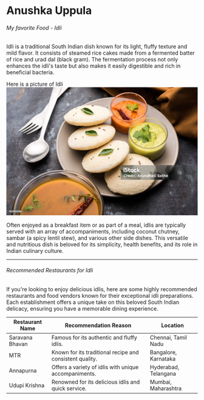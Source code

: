 # Anushka Uppula

###### My favorite Food - Idli

Idli is a traditional South Indian dish known for its light, fluffy texture and mild flavor. It consists of steamed rice cakes made from a fermented batter of rice and urad dal (black gram). The fermentation process not only enhances the idli's taste but also makes it easily digestible and rich in beneficial bacteria.

Here is a picture of Idli
![idli](idli.jpg)

 Often enjoyed as a breakfast item or as part of a meal, idlis are typically served with an array of accompaniments, including coconut chutney, sambar (a spicy lentil stew), and various other side dishes. This versatile and nutritious dish is beloved for its simplicity, health benefits, and its role in Indian culinary culture.

 ---

###### Recommended Restaurants for Idli

If you're looking to enjoy delicious idlis, here are some highly recommended restaurants and food vendors known for their exceptional idli preparations. Each establishment offers a unique take on this beloved South Indian delicacy, ensuring you have a memorable dining experience.

| Restaurant Name | Recommendation Reason        | Location     |
|-----------------|----------------------------------------------------|-------------------------|
| Saravana Bhavan | Famous for its authentic and fluffy idlis.         | Chennai, Tamil Nadu     |
| MTR             | Known for its traditional recipe and consistent quality. | Bangalore, Karnataka    |
| Annapurna       | Offers a variety of idlis with unique accompaniments. | Hyderabad, Telangana    |
| Udupi Krishna   | Renowned for its delicious idlis and quick service. | Mumbai, Maharashtra     |